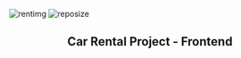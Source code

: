 ![rentimg](https://user-images.githubusercontent.com/75935753/114579711-cb94a800-9c86-11eb-8409-032973c690e5.jpg)
![reposize](https://img.shields.io/github/repo-size/yigitarpacioglu/CarRentalFrontend?color=success)

<h2 align="center"> Car Rental Project - Frontend </h2> 

